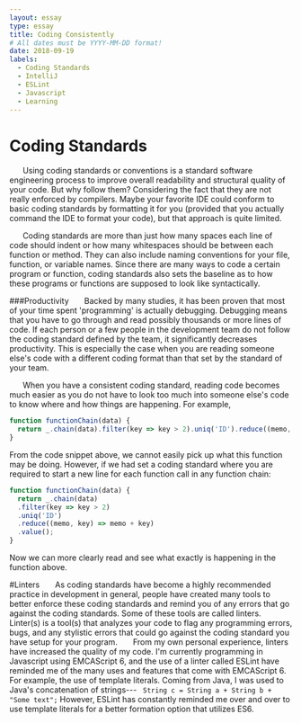 ```yaml
---
layout: essay
type: essay
title: Coding Consistently
# All dates must be YYYY-MM-DD format!
date: 2018-09-19
labels:
  - Coding Standards
  - IntelliJ
  - ESLint 
  - Javascript
  - Learning
---
```

# Coding Standards
&nbsp;&nbsp;&nbsp;&nbsp;&nbsp;&nbsp;Using coding standards or conventions is a standard software engineering process to improve overall readability and structural quality of your code. But why follow them? Considering the fact that they are not really enforced by compilers. Maybe your favorite IDE could conform to basic coding standards by formatting it for you (provided that you actually command the IDE to format your code), but that approach is quite limited. 

&nbsp;&nbsp;&nbsp;&nbsp;&nbsp;&nbsp;Coding standards are more than just how many spaces each line of code should indent or how many whitespaces should be between each function or method. They can also include naming conventions for your file, function, or variable names. Since there are many ways to code a certain program or function, coding standards also sets the baseline as to how these programs or functions are supposed to look like syntactically. 

###Productivity
&nbsp;&nbsp;&nbsp;&nbsp;&nbsp;&nbsp;Backed by many studies, it has been proven that most of your time spent 'programming' is actually debugging. Debugging means that you have to go through and read possibly thousands or more lines of code. If each person or a few people in the development team do not follow the coding standard defined by the team, it significantly decreases productivity. This is especially the case when you are reading someone else's code with a different coding format than that set by the standard of your team. 

&nbsp;&nbsp;&nbsp;&nbsp;&nbsp;&nbsp;When you have a consistent coding standard, reading code becomes much easier as you do not have to look too much into someone else's code to know where and how things are happening. For example,
```javascript
function functionChain(data) {
  return _.chain(data).filter(key => key > 2).uniq('ID').reduce((memo, key) => memo + key).value(); 
}
```
From the code snippet above, we cannot easily pick up what this function may be doing. However, if we had set a coding standard where you are required to start a new line for each function call in any function chain:
```javascript
function functionChain(data) {
  return _.chain(data)
  .filter(key => key > 2)
  .uniq('ID')
  .reduce((memo, key) => memo + key)
  .value(); 
}
```
Now we can more clearly read and see what exactly is happening in the function above. 

#Linters
&nbsp;&nbsp;&nbsp;&nbsp;&nbsp;&nbsp;As coding standards have become a highly recommended practice in development in general, people have created many tools to better enforce these coding standards and remind you of any errors that go against the coding standards. Some of these tools are called linters. Linter(s) is a tool(s) that analyzes your code to flag any programming errors, bugs, and any stylistic errors that could go against the coding standard you have setup for your program. 
&nbsp;&nbsp;&nbsp;&nbsp;&nbsp;&nbsp;From my own personal experience, linters have increased the quality of my code. I'm currently programming in Javascript using EMCAScript 6, and the use of a linter called ESLint have reminded me of the many uses and features that come with EMCAScript 6. For example, the use of template literals. Coming from Java, I was used to Java's concatenation of strings--- ``` String c = String a + String b + "Some text";``` However, ESLint has constantly reminded me over and over to use template literals for a better formation option that utilizes ES6. 


